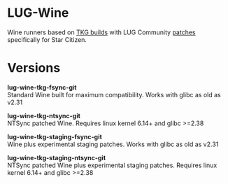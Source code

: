 # LUG-Wine
Wine runners based on [TKG builds](https://github.com/Frogging-Family/wine-tkg-git) with LUG Community [patches](https://github.com/starcitizen-lug/patches) specifically for Star Citizen.

# Versions
**lug-wine-tkg-fsync-git**  
Standard Wine built for maximum compatibility. Works with glibc as old as v2.31

**lug-wine-tkg-ntsync-git**  
NTSync patched Wine. Requires linux kernel 6.14+ and glibc >=2.38

**lug-wine-tkg-staging-fsync-git**  
Wine plus experimental staging patches. Works with glibc as old as v2.31

**lug-wine-tkg-staging-ntsync-git**  
NTSync patched Wine plus experimental staging patches. Requires linux kernel 6.14+ and glibc >=2.38

